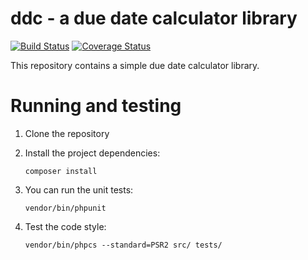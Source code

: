 # ddc - a due date calculator library

[![Build Status](https://travis-ci.org/smatyas/ddc.svg?branch=master)](https://travis-ci.org/smatyas/ddc)
[![Coverage Status](https://coveralls.io/repos/github/smatyas/ddc/badge.svg?branch=master)](https://coveralls.io/github/smatyas/ddc?branch=master)

This repository contains a simple due date calculator library.


Running and testing
===================

1. Clone the repository
2. Install the project dependencies:

    ```
    composer install
    ```

3. You can run the unit tests:

    ```
    vendor/bin/phpunit
    ```

4. Test the code style:

    ```
    vendor/bin/phpcs --standard=PSR2 src/ tests/
    ```
